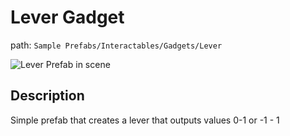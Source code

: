 # Lever Gadget

path: `Sample Prefabs/Interactables/Gadgets/Lever`

![Lever Prefab in scene](../../../../../static/img/LeverGadgetScene.png)

## Description

Simple prefab that creates a lever that outputs values 0-1 or -1 - 1